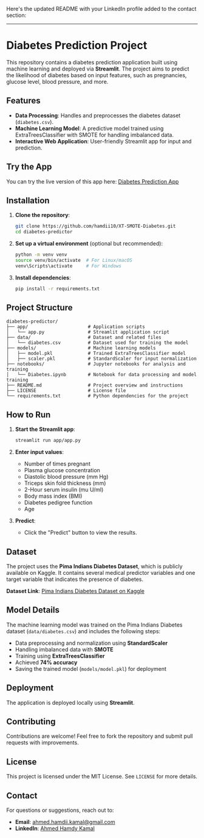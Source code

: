 Here's the updated README with your LinkedIn profile added to the contact section:  

---

# Diabetes Prediction Project  

This repository contains a diabetes prediction application built using machine learning and deployed via **Streamlit**. The project aims to predict the likelihood of diabetes based on input features, such as pregnancies, glucose level, blood pressure, and more.  

## Features  

- **Data Processing**: Handles and preprocesses the diabetes dataset (`diabetes.csv`).  
- **Machine Learning Model**: A predictive model trained using ExtraTreesClassifier with SMOTE for handling imbalanced data.  
- **Interactive Web Application**: User-friendly Streamlit app for input and prediction.  

## Try the App  

You can try the live version of this app here: [Diabetes Prediction App](https://diabetes-predictor-hamdii.streamlit.app/)  

## Installation  

1. **Clone the repository**:  
   ```bash
   git clone https://github.com/hamdii10/XT-SMOTE-Diabetes.git
   cd diabetes-predictor
   ```  

2. **Set up a virtual environment** (optional but recommended):  
   ```bash
   python -m venv venv
   source venv/bin/activate  # For Linux/macOS
   venv\Scripts\activate     # For Windows
   ```  

3. **Install dependencies**:  
   ```bash
   pip install -r requirements.txt
   ```  

## Project Structure  

```
diabetes-predictor/
├── app/                      # Application scripts
│   └── app.py                # Streamlit application script
├── data/                     # Dataset and related files
│   └── diabetes.csv          # Dataset used for training the model
├── models/                   # Machine learning models
│   ├── model.pkl             # Trained ExtraTreesClassifier model
│   ├── scaler.pkl            # StandardScaler for input normalization
├── notebooks/                # Jupyter notebooks for analysis and training
│   └── Diabetes.ipynb        # Notebook for data processing and model training
├── README.md                 # Project overview and instructions
├── LICENSE                   # License file
└── requirements.txt          # Python dependencies for the project
```

## How to Run  

1. **Start the Streamlit app**:  
   ```bash
   streamlit run app/app.py
   ```  

2. **Enter input values**:  
   - Number of times pregnant  
   - Plasma glucose concentration  
   - Diastolic blood pressure (mm Hg)  
   - Triceps skin fold thickness (mm)  
   - 2-Hour serum insulin (mu U/ml)  
   - Body mass index (BMI)  
   - Diabetes pedigree function  
   - Age  

3. **Predict**:  
   - Click the "Predict" button to view the results.  

## Dataset  

The project uses the **Pima Indians Diabetes Dataset**, which is publicly available on Kaggle. It contains several medical predictor variables and one target variable that indicates the presence of diabetes.  

**Dataset Link**: [Pima Indians Diabetes Dataset on Kaggle](https://www.kaggle.com/datasets/mathchi/diabetes-data-set/data)  

## Model Details  

The machine learning model was trained on the Pima Indians Diabetes dataset (`data/diabetes.csv`) and includes the following steps:  
- Data preprocessing and normalization using **StandardScaler**  
- Handling imbalanced data with **SMOTE**  
- Training using **ExtraTreesClassifier**  
- Achieved **74% accuracy**  
- Saving the trained model (`models/model.pkl`) for deployment  

## Deployment  

The application is deployed locally using **Streamlit**.  

## Contributing  

Contributions are welcome! Feel free to fork the repository and submit pull requests with improvements.  

## License  

This project is licensed under the MIT License. See `LICENSE` for more details.  

## Contact  

For questions or suggestions, reach out to:  
- **Email**: ahmed.hamdii.kamal@gmail.com  
- **LinkedIn**: [Ahmed Hamdy Kamal](https://www.linkedin.com/in/ahmedhamdykamal/)  
